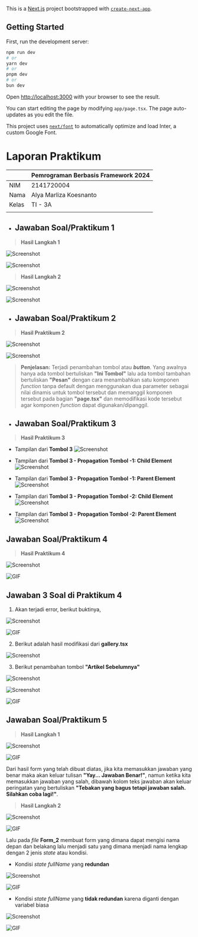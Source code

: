 This is a [Next.js](https://nextjs.org/) project bootstrapped with [`create-next-app`](https://github.com/vercel/next.js/tree/canary/packages/create-next-app).

## Getting Started

First, run the development server:

```bash
npm run dev
# or
yarn dev
# or
pnpm dev
# or
bun dev
```

Open [http://localhost:3000](http://localhost:3000) with your browser to see the result.

You can start editing the page by modifying `app/page.tsx`. The page auto-updates as you edit the file.

This project uses [`next/font`](https://nextjs.org/docs/basic-features/font-optimization) to automatically optimize and load Inter, a custom Google Font.
# **Laporan Praktikum**

|  | Pemrograman Berbasis Framework 2024 |
|--|--|
| NIM | 2141720004 |
| Nama | Alya Marliza Koesnanto |
| Kelas | TI - 3A |
| | |


* ## **Jawaban Soal/Praktikum 1**
> **Hasil Langkah 1**

![Screenshot](assets-report/01.png)

![Screenshot](assets-report/02.png)

> **Hasil Langkah 2**

![Screenshot](assets-report/03.png)

![Screenshot](assets-report/04.png)

* ## **Jawaban Soal/Praktikum 2**

> **Hasil Praktikum 2**

![Screenshot](assets-report/05.png)

![Screenshot](assets-report/06.png)

> **Penjelasan:**
Terjadi penambahan tombol atau **_button_**. Yang awalnya hanya ada tombol bertuliskan **"Ini Tombol"** lalu ada tombol tambahan bertuliskan **"Pesan"** dengan cara menambahkan satu komponen _function_ tanpa default dengan menggunakan dua parameter sebagai nilai dinamis untuk tombol tersebut dan memanggil komponen tersebut pada bagian **"page.tsx"** dan memodifikasi kode tersebut agar komponen _function_ dapat digunakan/dipanggil.

* ## **Jawaban Soal/Praktikum 3**

> **Hasil Praktikum 3**
* Tampilan dari **Tombol 3**
![Screenshot](assets-report/07.png)

* Tampilan dari **Tombol 3 -  Propagation Tombol -1: Child Element**
![Screenshot](assets-report/08.png)

* Tampilan dari **Tombol 3 -  Propagation Tombol -1: Parent Element**
![Screenshot](assets-report/09.png)

* Tampilan dari **Tombol 3 -  Propagation Tombol -2: Child Element**
![Screenshot](assets-report/10.png)

* Tampilan dari **Tombol 3 -  Propagation Tombol -2: Parent Element**
![Screenshot](assets-report/11.png)

## **Jawaban Soal/Praktikum 4**

> **Hasil Praktikum 4**

![Screenshot](assets-report/12.png)

![GIF](assets-report/01.gif)

## **Jawaban 3 Soal di Praktikum 4**

1. Akan terjadi error, berikut buktinya,

![Screenshot](assets-report/13.png)

![GIF](assets-report/02.gif)

2. Berikut adalah hasil modifikasi dari **gallery.tsx**

![Screenshot](assets-report/14.png)

3. Berikut penambahan tombol **"Artikel Sebelumnya"**

![Screenshot](assets-report/15.png)

![Screenshot](assets-report/16.png)

![GIF](assets-report/03.gif)

## **Jawaban Soal/Praktikum 5**

>**Hasil Langkah 1**

![Screenshot](assets-report/17.png)

![GIF](assets-report/04.gif)

Dari hasil form yang telah dibuat diatas, jika kita memasukkan jawaban yang benar maka akan keluar tulisan **"Yay... Jawaban Benar!"**, namun ketika kita memasukkan jawaban yang salah, dibawah kolom teks jawaban akan keluar peringatan yang bertuliskan **"Tebakan yang bagus tetapi jawaban salah. Silahkan coba lagi!"**.

>**Hasil Langkah 2**

![Screenshot](assets-report/17.png)

![GIF](assets-report/04.gif)

Lalu pada _file_ **Form_2** membuat form yang dimana dapat mengisi nama depan dan belakang lalu menjadi satu yang dimana menjadi nama lengkap dengan 2 jenis _state_ atau kondisi.

* Kondisi _state fullName_ yang **redundan**

![Screenshot](assets-report/18.png)

![GIF](assets-report/05.gif)

* Kondisi _state fullName_ yang **tidak redundan** karena diganti dengan variabel biasa

![Screenshot](assets-report/19.png)

![GIF](assets-report/06.gif)


